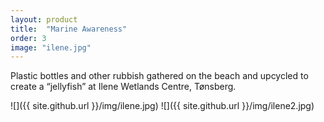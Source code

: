 ```yaml
---
layout: product
title:  "Marine Awareness"
order: 3
image: "ilene.jpg"
---
```


Plastic bottles and other rubbish gathered on the beach and upcycled to create a “jellyfish” at Ilene Wetlands Centre, Tønsberg.

![]({{ site.github.url }}/img/ilene.jpg)
![]({{ site.github.url }}/img/ilene2.jpg)
